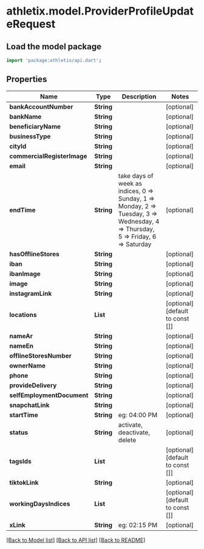 # athletix.model.ProviderProfileUpdateRequest

## Load the model package
```dart
import 'package:athletix/api.dart';
```

## Properties
Name | Type | Description | Notes
------------ | ------------- | ------------- | -------------
**bankAccountNumber** | **String** |  | [optional] 
**bankName** | **String** |  | [optional] 
**beneficiaryName** | **String** |  | [optional] 
**businessType** | **String** |  | [optional] 
**cityId** | **String** |  | [optional] 
**commercialRegisterImage** | **String** |  | [optional] 
**email** | **String** |  | [optional] 
**endTime** | **String** | take days of week as indices, 0 => Sunday, 1 => Monday, 2 => Tuesday, 3 => Wednesday, 4 => Thursday, 5 => Friday, 6 => Saturday | [optional] 
**hasOfflineStores** | **String** |  | [optional] 
**iban** | **String** |  | [optional] 
**ibanImage** | **String** |  | [optional] 
**image** | **String** |  | [optional] 
**instagramLink** | **String** |  | [optional] 
**locations** | **List<String>** |  | [optional] [default to const []]
**nameAr** | **String** |  | [optional] 
**nameEn** | **String** |  | [optional] 
**offlineStoresNumber** | **String** |  | [optional] 
**ownerName** | **String** |  | [optional] 
**phone** | **String** |  | [optional] 
**provideDelivery** | **String** |  | [optional] 
**selfEmploymentDocument** | **String** |  | [optional] 
**snapchatLink** | **String** |  | [optional] 
**startTime** | **String** | eg: 04:00 PM | [optional] 
**status** | **String** | activate, deactivate, delete | [optional] 
**tagsIds** | **List<String>** |  | [optional] [default to const []]
**tiktokLink** | **String** |  | [optional] 
**workingDaysIndices** | **List<String>** |  | [optional] [default to const []]
**xLink** | **String** | eg: 02:15 PM | [optional] 

[[Back to Model list]](../README.md#documentation-for-models) [[Back to API list]](../README.md#documentation-for-api-endpoints) [[Back to README]](../README.md)


